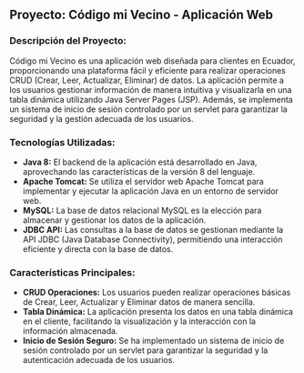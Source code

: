 ## Proyecto: Código mi Vecino - Aplicación Web

### Descripción del Proyecto:
Código mi Vecino es una aplicación web diseñada para clientes en Ecuador, proporcionando una plataforma fácil y eficiente para realizar operaciones CRUD (Crear, Leer, Actualizar, Eliminar) de datos. La aplicación permite a los usuarios gestionar información de manera intuitiva y visualizarla en una tabla dinámica utilizando Java Server Pages (JSP). Además, se implementa un sistema de inicio de sesión controlado por un servlet para garantizar la seguridad y la gestión adecuada de los usuarios.

### Tecnologías Utilizadas:
- **Java 8:** El backend de la aplicación está desarrollado en Java, aprovechando las características de la versión 8 del lenguaje.
- **Apache Tomcat:** Se utiliza el servidor web Apache Tomcat para implementar y ejecutar la aplicación Java en un entorno de servidor web.
- **MySQL:** La base de datos relacional MySQL es la elección para almacenar y gestionar los datos de la aplicación.
- **JDBC API:** Las consultas a la base de datos se gestionan mediante la API JDBC (Java Database Connectivity), permitiendo una interacción eficiente y directa con la base de datos.

### Características Principales:
- **CRUD Operaciones:** Los usuarios pueden realizar operaciones básicas de Crear, Leer, Actualizar y Eliminar datos de manera sencilla.
- **Tabla Dinámica:** La aplicación presenta los datos en una tabla dinámica en el cliente, facilitando la visualización y la interacción con la información almacenada.
- **Inicio de Sesión Seguro:** Se ha implementado un sistema de inicio de sesión controlado por un servlet para garantizar la seguridad y la autenticación adecuada de los usuarios.
